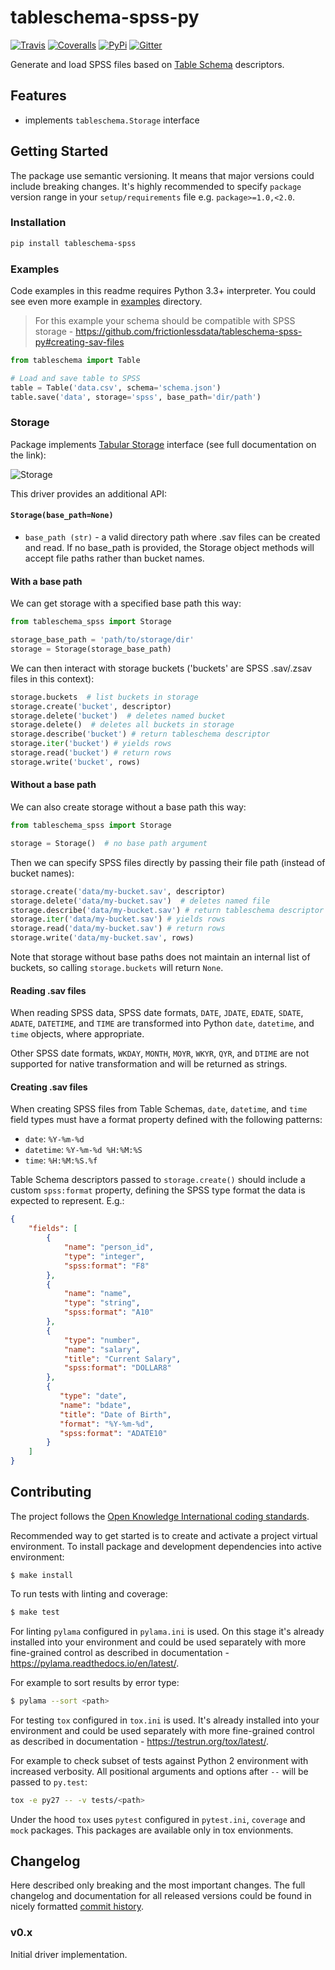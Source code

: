 # tableschema-spss-py

[![Travis](https://img.shields.io/travis/frictionlessdata/tableschema-spss-py/master.svg)](https://travis-ci.org/frictionlessdata/tableschema-spss-py)
[![Coveralls](http://img.shields.io/coveralls/frictionlessdata/tableschema-spss-py/master.svg)](https://coveralls.io/r/frictionlessdata/tableschema-spss-py?branch=master)
[![PyPi](https://img.shields.io/pypi/v/tableschema-spss.svg)](https://pypi.python.org/pypi/tableschema-spss)
[![Gitter](https://img.shields.io/gitter/room/frictionlessdata/chat.svg)](https://gitter.im/frictionlessdata/chat)

Generate and load SPSS files based on [Table Schema](http://specs.frictionlessdata.io/table-schema/) descriptors.

## Features

- implements `tableschema.Storage` interface

## Getting Started

The package use semantic versioning. It means that major versions  could include breaking changes. It's highly recommended to specify `package` version range in your `setup/requirements` file e.g. `package>=1.0,<2.0`.

### Installation

```bash
pip install tableschema-spss
```

### Examples

Code examples in this readme requires Python 3.3+ interpreter. You could see even more example in [examples](https://github.com/frictionlessdata/tableschema-spss-py/tree/master/examples) directory.

> For this example your schema should be compatible with SPSS storage - https://github.com/frictionlessdata/tableschema-spss-py#creating-sav-files

```python
from tableschema import Table

# Load and save table to SPSS
table = Table('data.csv', schema='schema.json')
table.save('data', storage='spss', base_path='dir/path')
```

### Storage

Package implements [Tabular Storage](https://github.com/frictionlessdata/tableschema-py#storage) interface (see full documentation on the link):

![Storage](https://i.imgur.com/RQgrxqp.png)

This driver provides an additional API:

#### `Storage(base_path=None)`

- `base_path (str)` - a valid directory path where .sav files can be created and read. If no base_path is provided, the Storage object methods will accept file paths rather than bucket names.

#### With a base path

We can get storage with a specified base path this way:

```python
from tableschema_spss import Storage

storage_base_path = 'path/to/storage/dir'
storage = Storage(storage_base_path)
```

We can then interact with storage buckets ('buckets' are SPSS .sav/.zsav files in this context):

```python
storage.buckets  # list buckets in storage
storage.create('bucket', descriptor)
storage.delete('bucket')  # deletes named bucket
storage.delete()  # deletes all buckets in storage
storage.describe('bucket') # return tableschema descriptor
storage.iter('bucket') # yields rows
storage.read('bucket') # return rows
storage.write('bucket', rows)
```

#### Without a base path

We can also create storage without a base path this way:

```python
from tableschema_spss import Storage

storage = Storage()  # no base path argument
```

Then we can specify SPSS files directly by passing their file path (instead of bucket names):

```python
storage.create('data/my-bucket.sav', descriptor)
storage.delete('data/my-bucket.sav')  # deletes named file
storage.describe('data/my-bucket.sav') # return tableschema descriptor
storage.iter('data/my-bucket.sav') # yields rows
storage.read('data/my-bucket.sav') # return rows
storage.write('data/my-bucket.sav', rows)
```

Note that storage without base paths does not maintain an internal list of buckets, so calling `storage.buckets` will return `None`.

#### Reading .sav files

When reading SPSS data, SPSS date formats, `DATE`, `JDATE`, `EDATE`, `SDATE`, `ADATE`, `DATETIME`, and `TIME` are transformed into Python `date`, `datetime`, and `time` objects, where appropriate.

Other SPSS date formats, `WKDAY`, `MONTH`, `MOYR`, `WKYR`, `QYR`, and `DTIME` are not supported for native transformation and will be returned as strings.

#### Creating .sav files

When creating SPSS files from Table Schemas, `date`, `datetime`, and `time` field types must have a format property defined with the following patterns:

- `date`: `%Y-%m-%d`
- `datetime`: `%Y-%m-%d %H:%M:%S`
- `time`: `%H:%M:%S.%f`

Table Schema descriptors passed to `storage.create()` should include a custom `spss:format` property, defining the SPSS type format the data is expected to represent. E.g.:

```json
{
    "fields": [
        {
            "name": "person_id",
            "type": "integer",
            "spss:format": "F8"
        },
        {
            "name": "name",
            "type": "string",
            "spss:format": "A10"
        },
        {
            "type": "number",
            "name": "salary",
            "title": "Current Salary",
            "spss:format": "DOLLAR8"
        },
        {
           "type": "date",
           "name": "bdate",
           "title": "Date of Birth",
           "format": "%Y-%m-%d",
           "spss:format": "ADATE10"
        }
    ]
}
```

## Contributing

The project follows the [Open Knowledge International coding standards](https://github.com/okfn/coding-standards).

Recommended way to get started is to create and activate a project virtual environment.
To install package and development dependencies into active environment:

```
$ make install
```

To run tests with linting and coverage:

```bash
$ make test
```

For linting `pylama` configured in `pylama.ini` is used. On this stage it's already
installed into your environment and could be used separately with more fine-grained control
as described in documentation - https://pylama.readthedocs.io/en/latest/.

For example to sort results by error type:

```bash
$ pylama --sort <path>
```

For testing `tox` configured in `tox.ini` is used.
It's already installed into your environment and could be used separately with more fine-grained control as described in documentation - https://testrun.org/tox/latest/.

For example to check subset of tests against Python 2 environment with increased verbosity.
All positional arguments and options after `--` will be passed to `py.test`:

```bash
tox -e py27 -- -v tests/<path>
```

Under the hood `tox` uses `pytest` configured in `pytest.ini`, `coverage`
and `mock` packages. This packages are available only in tox envionments.

## Changelog

Here described only breaking and the most important changes. The full changelog and documentation for all released versions could be found in nicely formatted [commit history](https://github.com/frictionlessdata/tableschema-spss-py/commits/master).

### v0.x

Initial driver implementation.
